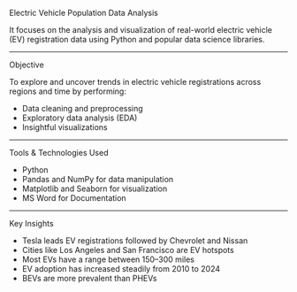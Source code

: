 Electric Vehicle Population Data Analysis

It focuses on the analysis and visualization of real-world electric vehicle (EV) registration data using Python and popular data science libraries.

---

Objective

To explore and uncover trends in electric vehicle registrations across regions and time by performing:
- Data cleaning and preprocessing
- Exploratory data analysis (EDA)
- Insightful visualizations

---

Tools & Technologies Used

- Python 
- Pandas and NumPy for data manipulation
- Matplotlib and Seaborn for visualization
- MS Word for Documentation

---

 Key Insights

- Tesla leads EV registrations followed by Chevrolet and Nissan  
- Cities like Los Angeles and San Francisco are EV hotspots  
- Most EVs have a range between 150–300 miles  
- EV adoption has increased steadily from 2010 to 2024  
- BEVs are more prevalent than PHEVs  
